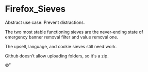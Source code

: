 # Firefox_Sieves

Abstract use case: Prevent distractions. 

The two most stable functioning sieves are the never-ending state of emergency banner removal filter and value removal one. 

The upsell, language, and cookie sieves still need work.

Github doesn't allow uploading folders, so it's a zip.

©²
